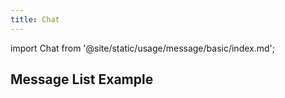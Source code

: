```yaml
---
title: Chat
---
```


import Chat from '@site/static/usage/message/basic/index.md';

## Message List Example

<Chat />
